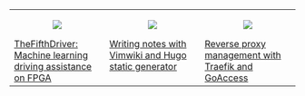 <table><tr>
<td valign="top" width="33%">
  <p align="center">
    <img src="https://cristianpb.github.io/assets/img/external-articles-responsive/the-fifth-driver-16x9.jpg" />
  </p>
  <a href="https://www.hackster.io/javier-cristian/thefifthdriver-machine-learning-driving-assistance-on-fpga-98f295">TheFifthDriver: Machine learning driving assistance on FPGA</a>
</td>
<td valign="top" width="33%">
  <p align="center">
    <img src="https://cristianpb.github.io/assets/img/vimwiki-hugo/main-16x9.jpg" />
  </p>
  <a href="https://cristianpb.github.io/blog/vimwiki-hugo">Writing notes with Vimwiki and Hugo static generator</a>
</td>
<td valign="top" width="33%">
  <p align="center">
    <img src="https://cristianpb.github.io/assets/img/traefik-goaccess/main-16x9.jpg" />
  </p>
  <a href="https://cristianpb.github.io/blog/traefik-goaccess">Reverse proxy management with Traefik and GoAccess</a>
</td>
</tr></table>
